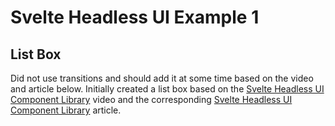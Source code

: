 # Svelte Headless UI Example 1

## List Box 

Did not use transitions and should add it at some time based on the
video and article below.
Initially created a list box based on the 
[Svelte Headless UI Component Library](https://youtu.be/7mE1UbRwU3w)
video and the corresponding 
[Svelte Headless UI Component Library](https://joyofcode.xyz/svelte-headless-ui)
article.
